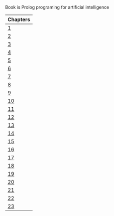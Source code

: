 Book is Prolog programing for artificial intelligence

|Chapters|
|-|
|<a href="./chapter1">1</a>|
|<a href="./chapter2">2</a>|
|<a href="./chapter3">3</a>|
|<a href="./chapter4">4</a>|
|<a href="./chapter5">5</a>|
|<a href="./chapter6">6</a>|
|<a href="./chapter7">7</a>|
|<a href="./chapter8">8</a>|
|<a href="./chapter9">9</a>|
|<a href="./chapter10">10</a>|
|<a href="./chapter11">11</a>|
|<a href="./chapter12">12</a>|
|<a href="./chapter13">13</a>|
|<a href="./chapter14">14</a>|
|<a href="./chapter15">15</a>|
|<a href="./chapter16">16</a>|
|<a href="./chapter17">17</a>|
|<a href="./chapter18">18</a>|
|<a href="./chapter19">19</a>|
|<a href="./chapter20">20</a>|
|<a href="./chapter21">21</a>|
|<a href="./chapter22">22</a>|
|<a href="./chapter23">23</a>|
